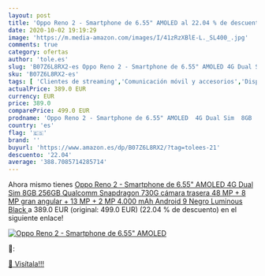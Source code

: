 ```yaml
---
layout: post
title: 'Oppo Reno 2 - Smartphone de 6.55" AMOLED al 22.04 % de descuento'
date: 2020-10-02 19:19:29
image: 'https://m.media-amazon.com/images/I/41zRzXBlE-L._SL400_.jpg'
comments: true
category: ofertas
author: 'tole.es'
slug: 'B07Z6L8RX2-es Oppo Reno 2 - Smartphone de 6.55" AMOLED 4G Dual Sim 8GB...'
sku: 'B07Z6L8RX2-es'
tags: [ 'Clientes de streaming','Comunicación móvil y accesorios','Dispositivos para el streaming','Electrónica','Equipos de audio y Hi-Fi','Informática','Móviles','Móviles y smartphones libres','Tablets','android', ]
actualPrice: 389.0 EUR
currency: EUR
price: 389.0
comparePrice: 499.0 EUR
prodname: 'Oppo Reno 2 - Smartphone de 6.55" AMOLED  4G Dual Sim  8GB  256GB  Qualcomm Snapdragon 730G  cámara trasera 48 MP + 8 MP  gran angular  + 13 MP + 2 MP  4.000 mAh  Android 9  Negro  Luminous Black '
country: 'es'
flag: '🇪🇸'
brand: ''
buyurl: 'https://www.amazon.es/dp/B07Z6L8RX2/?tag=tolees-21'
descuento: '22.04'
average: '388.7085714285714'
---
```


Ahora mismo tienes [Oppo Reno 2 - Smartphone de 6.55" AMOLED  4G Dual Sim  8GB  256GB  Qualcomm Snapdragon 730G  cámara trasera 48 MP + 8 MP  gran angular  + 13 MP + 2 MP  4.000 mAh  Android 9  Negro  Luminous Black ](https://www.amazon.es/dp/B07Z6L8RX2/?tag=tolees-21) a 389.0 EUR (original: 499.0 EUR) (22.04 %  de descuento) en el siguiente enlace!

[![Oppo Reno 2 - Smartphone de 6.55" AMOLED](https://m.media-amazon.com/images/I/41zRzXBlE-L._SL400_.jpg)](https://www.amazon.es/dp/B07Z6L8RX2/?tag=tolees-21)

🔎:


[🛒 Visítala!!!](https://www.amazon.es/dp/B07Z6L8RX2/?tag=tolees-21)
